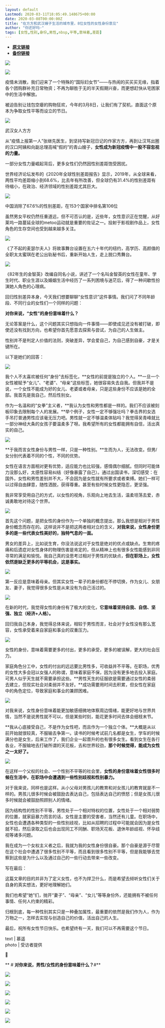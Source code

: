```yaml
---
layout: default
Lastmod: 2020-03-11T18:05:49.148675+00:00
date: 2020-03-08T00:00:00Z
title: "在方方和武汉嫂子生活的城市里，8位女性的女性身份意见"
author: "你还好吗☞"
tags: [女性,性别,身份,男性,nbsp,平等,意味着,差距]
---
```


* [**原文链接**](https://mp.weixin.qq.com/s/ADC_wCpRPc733cUq46ABUw)
* [**备份链接**](http://archive.ph/DIgbl)


![](/images/post/736ca565edea1a7a834ff1147436afb8.jpg)

![](/images/post/4d9f1895b7761ca41e398c866142c877.jpg)

疫情未消散，我们迎来了一个特殊的“国际妇女节”——与热闹的买买买无缘，指着各个团购群补充日常物资；不再为聊胜于无的半天假期兴奋，而更想赶快从宅困家中的生活中解放。

被迫告别让钱包空瘪的购物狂欢，今年的3月8日，让我们有了契机，直面这个原本为争取女性平等而设立的节日。

![](/images/post/d3eba14e59775ff60bfb09d9fbee6a9a.jpg)

武汉女人方方

从“疫情上报第一人”张继先医生，到坚持写新冠日记的作家方方，再到让汉骂出圈的汉口阿姨和向副总理高喊“假的”的青山嫂子，**女性成为新冠疫情中一股不容忽视的力量。**

一部分女性力量崛起背后，更多女性们仍然因性别差距饱受困扰。

世界经济论坛发布的《2020年全球性别差距报告》显示，2019年，从全球来看，两性平均差距缩小到68.6%，比去年有所改善，但全球仍有31.4%的性别差距有待缩小，在政治、经济领域的性别差距尤其巨大。

![](/images/post/4ddfdd854fee192431efe3ab19bfe7b0.jpg)

中国消除了67.6%的性别差距，在153个国家中排名第106位

虽然男女平权仍然任重道远，但不可否认的是，近些年，女性意识正在觉醒，从好莱坞一路蔓延全球的metoo运动就是重要的佐证之一。投射于影视剧作品上，女性角色的生存空间也受到越来越多关注。

![](/images/post/dff938561c3ab03ff894bb1255ca23c2.jpg)

《了不起的麦瑟尔夫人》将故事舞台设置在五六十年代的纽约，高学历、高颜值的全职太太蜜琪在老公出轨秘书后，重新开始人生，走上脱口秀舞台。

![](/images/post/a7a3ae478bc2e52cbf4b19d634dfdff6.jpg)

《82年生的金智英》改编自同名小说，讲述了一个名叫金智英的女性在童年、学生时代、职业生涯以及婚姻生活中经历了一系列困境与迷茫后，得了一种间歇性扮演她人角色的心理病。

回归性别差异本身，今天我们想要聊聊“女性意识”这件事情。我们问了不同年龄段、不同行业的女性们一个同样的问题：

**对你来说，“女性”的身份意味着什么？**

无论答案是什么，这个问题其实只想指向一件事情——即使成见还没有被打破，即使还没有找到方向，也希望你首先愿意去探索与尝试，为自己的人生做主。

性别并不是判定人价值的法则，突破差异，学会爱自己，为自己感到自豪，才是关键所在。

以下是她们的回答：

![](/images/post/bfce1833e865c25e282b26231f63ade7.jpg)

我个人不太喜欢被任何“身份”去标签化，**女性的前提是独立的个人。**一旦一个女性被赋予“女儿”、“老婆”、“母亲”这些标签，她很容易失去自我。但我并不是说，一个女性不能成为好的女儿、老婆或者母亲，只是这些身份不应该是她的全部。我首先是我自己，然后性别女。  

作为一名温和的“女拳”主义者，**我认为女性和男性都是一样的。我们不应该被刻板印象去限制每个人的发展。**举个例子，女性一定不够强壮吗？拳击界的女选手吊打普通男性应该毫无压力吧。男性就一定不够温柔体贴吗？我觉得吴青峰就比一部分神经大条的女孩子要温柔多了呀。我希望所有的女性都能拥有自信，活出真实的自己。

![](/images/post/f6739b45dc446ee1a69e0ce604758186.jpg)

**于我而言女性身份与男性一样，只是一种性别。**生而为人，无法改变。但男/女分别代表着不同的个性，不同的优势。

女性在语言方面相对更有优势，适应能力也比较强，感情偶尔细腻。但同时可能体力没那么好，太感性容易纠结（好像暴露了自己）。通过出国读书，深切感受：在国外，女性和男性差别并不大，不会因为是女性就有所要求或者束缚。她们一样可以过得自由肆意，随性洒脱，获得尊重。甚至有些时候女性更隐忍，更坚强。

我非常享受用自己的方式，以女性的视角，乐观向上地去生活，温柔坦荡去爱，赤诚勇敢地对待这个世界。

![](/images/post/453255f37519146a4cf5f0e4206cff67.jpg)

首先这个问题，是把女性的身份作为一个单独的概念提出，那么我想是相对于男性身份概念而存在的。这样说并不是把这两者相对立的含义，**对我来说，女性身份更多的是一些代表女性美好的，独特气息的一面。**

男女的差异上，比如说生育，你没法说这对于女性是绝对的优点或缺点。生育的疼痛和后遗症对女性身体的物理伤害是肯定的，但从精神上也有很多女性能感到非同寻常的满足和愉悦。我自己真的没思考过相对于男性的优缺点，**但在职场上，女性依然是缺乏更多的平等机会，这是事实。**

![](/images/post/679b2bf76bb9232b55518d7342fba867.jpg)

第一反应是意味着母亲。但其实女性一辈子的身份都在不停切换，作为女儿、女朋友、妻子，我觉得很多女性是从来没有为自己活过的。

![](/images/post/3916c918934f65432483dd6c3992d721.jpg)

在新的时代，我觉得女性的身份有了极大的变化，**它意味着坚持自我、自信、坚强、独立（经济+人格）。**  

回归我自己本身，我觉得总体来说，相较于男性而言，社会对于女性没有那么宽容，女性承受着来自家庭和事业的双重压力。

![](/images/post/266f922a4318c821e5e4200a33be760f.jpg)

女性的身份，意味着需要更多的付出，更多的承受，更多的被误解，更大的社会压力。  

家庭角色分工中，女性的付出的远远要比男性多，可收益并不平等。在职场，优秀的女性大多会冠以女强人的称谓，意味着家庭不保，因为没有更多地去投入家庭。可男人似乎天生就不需要承担这些。**男性天生的征服欲是需要通过女性的柔弱去建立，但现实社会对柔弱并不友好。**成功需要用时间去积累，但女性在家庭中的角色定位，导致家庭和事业的兼顾困难。

![](/images/post/2fbfb2310c0b004066d640b1c954bf38.jpg)

对我来说，女性身份意味着能更加敏感细微地体察周边情绪，能更好地与世界共情，当然不是说男性就不可以，但是某些时刻，能花更多时间去体会细枝末节。  

**我从心底接受自己，不是作为女性吧，而且作为一个独立个体。**大概是从以前开始就很较真，不服输去争第一。读书的时候考试前几名都是女生，学车的时候满分也是女生，后来工作了，我们企业一起晋升的也有很多女生。看到女生在各行各业，不服输地去打破所谓的天花板，去和世界较劲，**那个时候觉得，能成为女性之一太好了。**

![](/images/post/8f7d48d142ae8bf567c37efbf86ab4cb.jpg)

在这样一个父权的社会、一个性别不平等的社会里，**女性的身份意味着女性很多时候在生活中，在职场中会遭遇到一些性别歧视和性别暴力。**  

对于我来说，同样也是这样。从小父母对男孩儿的教育和对女孩儿的教育就是不一样的。男孩儿很多时候会被鼓励去表达自己，包括表达自己的愤怒；但是女孩儿很多时候就会被鼓励照顾别人的情绪。

因为结构性的性别不平等，男性处于一个相对特权的位置，女性处于一个相对弱势的位置，就家庭暴力而言的话，女性是主要的受害者，当然还有儿童。在职场中，女性也会遭遇各种类型的一些性别歧视，比如从招聘的过程中可能就会因为是女性就不招，然后录取之后也会出现同工不同酬、职场天花板、退休年龄歧视、怀孕歧视等诸多问题。

我在成为一个女权主义者之后，我就为我的女性身份很自豪。那个自豪是源于尽管在这个社会中遭遇了很多性别不平等，而且看到很多性别不平等，但是我能够去觉察到这些是为什么以及通过自己的一些行动去带来一些改变。

写在最后：

这篇文章的目的并非为了定义女性，也不为捍卫什么，而是希望去倾听女性们关于自身的真实想法，更好地理解她们。

我们也希望“她”们，抛开“妻子”、“母亲”、“女儿”等等身份外，还能拥有不被任何事情、任何人约束的精彩。

归根到底，每一种性别其实只是一种叠加属性，最重要的依然是我们作为人，作为万物之一，怎样去实现与创造自己的价值，活出自己的人生。

最后，祝所有女性节日快乐。也希望终有一天，我们可以不再需要这个节日。

  

text | 慕遥  
photo | 受访者提供

💬

** # ****对你来说，男性/女性的身份意味着什么？****#**

![](/images/post/f42de2e303f4bdf677e0fc1929b992ee.jpg)

![](/images/post/6f43c809455f831bc8342d695d8e5586.jpg)

![](/images/post/0449f9206eec653ddd6eaf2446221545.jpg)

[![](/images/post/9488e827fc203aec0fd032a6e9ac5341.jpg)](http://mp.weixin.qq.com/s?__biz=MzUzMjk1OTk0MA==&mid=2247521650&idx=1&sn=af2058d1832e67abf9cf3a3e192f2d04&chksm=faa992d9cdde1bcfd7541986ac41700c1d98f9e9075543fc9e83ca58898b4916e7aac2c83ccb&scene=21#wechat_redirect)

[![](/images/post/0491a124f496c3e83b8ed16163a0e374.jpg)](http://mp.weixin.qq.com/s?__biz=MzUzMjk1OTk0MA==&mid=2247521542&idx=1&sn=8d4d47bbc2597d1b9f491298da6c56b3&chksm=faa992adcdde1bbb7fb630f50e559f705ce87255223ac38f9b35acefe88c59f42214b30b000b&scene=21#wechat_redirect)

![](/images/post/7b93da54cc03cd3b9c0326984f5b8299.jpg)

